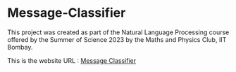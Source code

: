 # Message-Classifier
This project was created as part of the Natural Language Processing course offered by the Summer of Science 2023 by the Maths and Physics Club, IIT Bombay.


This is the website URL : [Message Classifier](http://192.168.1.111:8501)
